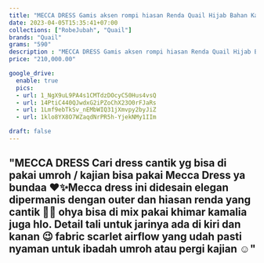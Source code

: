 ```yaml
---
title: "MECCA DRESS Gamis aksen rompi hiasan Renda Quail Hijab Bahan Katun Airflow"
date: 2023-04-05T15:35:41+07:00
collections: ["RobeJubah", "Quail"]
brands: "Quail"
grams: "590"
description : "MECCA DRESS Gamis aksen rompi hiasan Renda Quail Hijab Bahan Katun Airflow"
price: "210,000.00"

google_drive:
  enable: true
  pics:
  - url: 1_NgX9uL9PA4s1CMTdzDOcyC50Hus4vsQ
  - url: 14PtiC440QJwdxG2iPZoChX23O0rFJaRs
  - url: 1Lmf9ebTkSv_nEMbWIQ31jXmvpy2byJiZ
  - url: 1klo8YX8O7WZaqdNrPR5h-YjekNMy1IIm

draft: false
---
```


"MECCA DRESS
Cari dress cantik yg bisa di pakai umroh / kajian bisa pakai Mecca Dress ya bundaa ❤️✨Mecca dress ini didesain elegan dipermanis dengan outer dan hiasan renda yang cantik 🫶🏻 ohya bisa di mix pakai khimar kamalia juga hlo. Detail tali untuk jarinya ada di kiri dan kanan 😉 fabric scarlet airflow yang udah pasti nyaman untuk ibadah umroh atau pergi kajian ☺️"
---    
 



